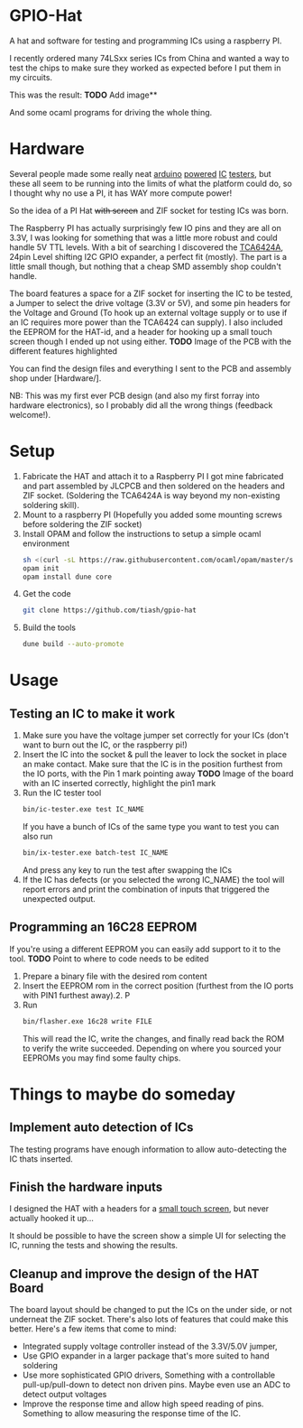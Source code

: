 # GPIO-Hat
A hat and software for testing and programming ICs using a raspberry PI.

I recently ordered many 74LSxx series ICs from China and wanted a way to test
the chips to make sure they worked as expected before I put them in my circuits.

This was the result:
**TODO** Add image**

And some ocaml programs for driving the whole thing.

# Hardware
Several people made some really neat [arduino](https://blog.arduino.cc/2018/02/05/automated-ic-testing-with-arduino-mega/) [powered](https://hackaday.com/2018/02/15/building-an-arduino-smart-ic-tester-for-25/) [IC](https://www.electronicsforu.com/electronics-projects/hardware-diy/arduino-based-digital-ic-tester-truth-table) [testers](https://blog.arduino.cc/2018/02/05/automated-ic-testing-with-arduino-mega/), but these all seem to be running into the limits of what the platform could do, so I thought why no use a PI, it has WAY more compute power!

So the idea of a PI Hat ~~with screen~~ and ZIF socket for testing ICs was born.

The Raspberry PI has actually surprisingly few IO pins and they are all on 3.3V, I was looking for something that was a little more robust and could handle 5V TTL levels. With a bit of searching I discovered the [TCA6424A](https://www.ti.com/product/TCA6424A), 24pin Level shifting I2C GPIO expander, a perfect fit (mostly).
The part is a little small though, but nothing that a cheap SMD assembly shop couldn't handle.

The board features a space for a ZIF socket for inserting the IC to be tested, a Jumper to select the drive voltage (3.3V or 5V), and some pin headers for the Voltage and Ground (To hook up an external voltage supply or to use if an IC requires more power than the TCA6424 can supply).
I also included the EEPROM for the HAT-id, and a header for hooking up a small touch screen though I ended up not using either.
**TODO** Image of the PCB with the different features highlighted

You can find the design files and everything I sent to the PCB and assembly shop under [Hardware/].

NB: This was my first ever PCB design (and also my first forray into hardware electronics), so I probably did all the wrong things (feedback welcome!).


# Setup
1. Fabricate the HAT and attach it to a Raspberry PI
   I got mine fabricated and part assembled by JLCPCB and then soldered on the headers and ZIF socket.
   (Soldering the TCA6424A is way beyond my non-existing soldering skill).
2. Mount to a raspberry PI (Hopefully you added some mounting screws before soldering the ZIF socket)
3. Install OPAM and follow the instructions to setup a simple ocaml environment
   ```bash
   sh <(curl -sL https://raw.githubusercontent.com/ocaml/opam/master/shell/install.sh)
   opam init
   opam install dune core
   ```
4. Get the code
   ```bash
   git clone https://github.com/tiash/gpio-hat
   ``` 
5. Build the tools
   ```bash
   dune build --auto-promote
   ```
   
# Usage

## Testing an IC to make it work
1. Make sure you have the voltage jumper set correctly for your ICs (don't want to burn out the IC, or the raspberry pi!)
2. Insert the IC into the socket & pull the leaver to lock the socket in place an make contact.
   Make sure that the IC is in the position furthest from the IO ports, with the Pin 1 mark pointing away
      **TODO** Image of the board with an IC inserted correctly, highlight the pin1 mark
3. Run the IC tester tool
   ```bash
   bin/ic-tester.exe test IC_NAME
   ```
   If you have a bunch of ICs of the same type you want to test you can also run
   ```bash
   bin/ix-tester.exe batch-test IC_NAME
   ```
   And press any key to run the test after swapping the ICs
4. If the IC has defects (or you selected the wrong IC_NAME) the tool will report errors
   and print the combination of inputs that triggered the unexpected output.

## Programming an 16C28 EEPROM
If you're using a different EEPROM you can easily add support to it to the tool.
**TODO** Point to where to code needs to be edited
1. Prepare a binary file with the desired rom content
2. Insert the EEPROM rom in the correct position (furthest from the IO ports with PIN1 furthest away).2. P
3. Run
   ```bash
   bin/flasher.exe 16c28 write FILE
   ```
   This will read the IC, write the changes, and finally read back the ROM to verify the write succeeded.
   Depending on where you sourced your EEPROMs you may find some faulty chips.
   
# Things to maybe do someday

## Implement auto detection of ICs
The testing programs have enough information to allow auto-detecting the IC thats inserted.

## Finish the hardware inputs
I designed the HAT with a headers for a [small touch screen](https://www.banggood.com/1_8-Inch-LCD-Screen-SPI-Serial-Port-Module-TFT-Color-Display-Touch-Screen-ST7735-p-1414465.html), but never actually hooked it up...

It should be possible to have the screen show a simple UI for selecting the IC, running the tests and showing the results.
 
## Cleanup and improve the design of the HAT Board
The board layout should be changed to put the ICs on the under side, or not underneat the ZIF socket.
There's also lots of features that could make this better.
Here's a few items that come to mind:
- Integrated supply voltage controller instead of the 3.3V/5.0V jumper,
- Use GPIO expander in a larger package that's more suited to hand soldering
- Use more sophisticated GPIO drivers,
  Something with a controllable pull-up/pull-down to detect non driven pins.
  Maybe even use an ADC to detect output voltages
- Improve the response time and allow high speed reading of pins. Something to allow measuring the response time of the IC.
